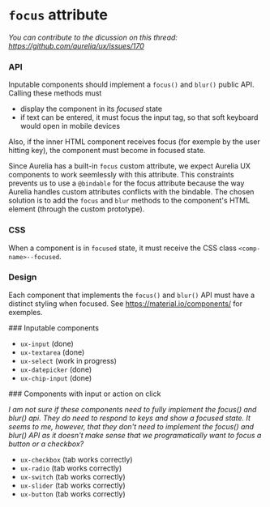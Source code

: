 # `focus` attribute

*You can contribute to the dicussion on this thread: https://github.com/aurelia/ux/issues/170*

### API

Inputable components should implement a `focus()` and `blur()` public API. Calling these methods must

* display the component in its *focused* state
* if text can be entered, it must focus the input tag, so that soft keyboard would open in mobile devices

Also, if the inner HTML component receives focus (for exemple by the user hitting <TAB> key), the component must become in focused state.

Since Aurelia has a built-in `focus` custom attribute, we expect Aurelia UX components to work seemlessly with this attribute. This constraints prevents us to use a `@bindable` for the focus attribute because the way Aurelia handles custom attributes conflicts with the bindable. The chosen solution is to add the `focus` and `blur` methods to the component's HTML element (through the custom prototype).

### CSS

When a component is in `focused` state, it must receive the CSS class `<comp-name>--focused`.

### Design

Each component that implements the `focus()` and `blur()` API must have a distinct styling when focused. See https://material.io/components/ for exemples.

### Inputable components

* `ux-input` (done)
* `ux-textarea` (done)
* `ux-select` (work in progress)
* `ux-datepicker` (done)
* `ux-chip-input` (done)

### Components with input or action on click

*I am not sure if these components need to fully implement the focus() and blur() api. They do need to respond to <tab> keys and show a focused state. It seems to me, however, that they don't need to implement the focus() and blur() API as it doesn't make sense that we programatically want to focus a button or a checkbox?*

* `ux-checkbox` (tab works correctly)
* `ux-radio` (tab works correctly)
* `ux-switch` (tab works correctly)
* `ux-slider` (tab works correctly)
* `ux-button` (tab works correctly)
